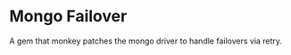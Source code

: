 Mongo Failover
==============

A gem that monkey patches the mongo driver to handle failovers via retry.